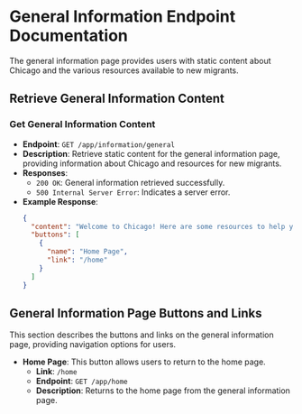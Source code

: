 # General Information Endpoint Documentation

The general information page provides users with static content about Chicago and the various resources available to new migrants. 

## Retrieve General Information Content
### Get General Information Content
- **Endpoint**: `GET /app/information/general`
- **Description**: Retrieve static content for the general information page, providing information about Chicago and resources for new migrants.
- **Responses**:
  - `200 OK`: General information retrieved successfully.
  - `500 Internal Server Error`: Indicates a server error.
- **Example Response**:
  ```json
  {
    "content": "Welcome to Chicago! Here are some resources to help you get started, including public transportation, educational facilities, and city services...",
    "buttons": [
      {
        "name": "Home Page",
        "link": "/home"
      }
    ]
  }
  ```

## General Information Page Buttons and Links
This section describes the buttons and links on the general information page, providing navigation options for users.

- **Home Page**: This button allows users to return to the home page.
  - **Link**: `/home`
  - **Endpoint**: `GET /app/home`
  - **Description**: Returns to the home page from the general information page.

